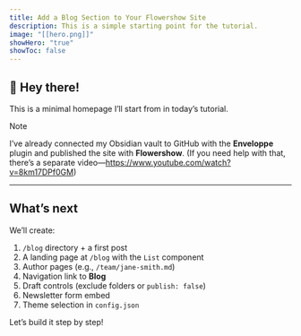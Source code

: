 ```yaml
---
title: Add a Blog Section to Your Flowershow Site
description: This is a simple starting point for the tutorial.
image: "[[hero.png]]"
showHero: "true"
showToc: false
---
```

## 👋 Hey there!

This is a minimal homepage I’ll start from in today’s tutorial.  

> [!note]
> I’ve already connected my Obsidian vault to GitHub with the **Enveloppe** plugin and published the site with **Flowershow**. (If you need help with that, there’s a separate video—https://www.youtube.com/watch?v=8km17DPf0GM)

---

## What’s next

We’ll create:
1. `/blog` directory + a first post  
2. A landing page at `/blog` with the `List` component  
3. Author pages (e.g., `/team/jane-smith.md`)  
4. Navigation link to **Blog**  
5. Draft controls (exclude folders or `publish: false`)  
6. Newsletter form embed  
7. Theme selection in `config.json`

Let’s build it step by step!
